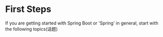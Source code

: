# First Steps
If you are getting started with Spring Boot or 'Spring' in general, start with the following topics(话题)
